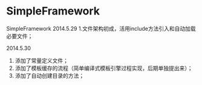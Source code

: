 SimpleFramework
===============

SimpleFramework
2014.5.29
1.文件架构初成，活用include方法引入和自动加载必要文件；

2014.5.30
1. 添加了常量定义文件；
2. 添加了模板缓存的流程（简单编译式模板引擎过程实现，后期单独提出来）；
3. 添加了自动创建目录的方法；

